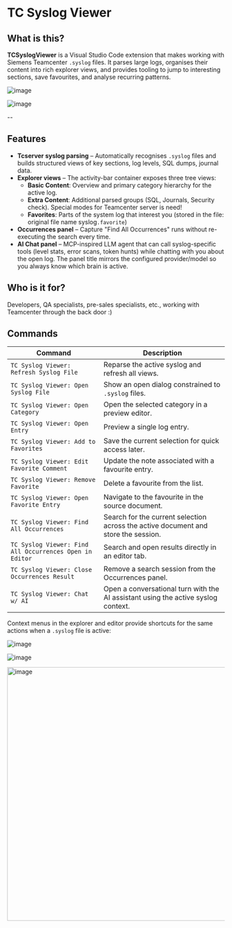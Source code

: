 # TC Syslog Viewer

## What is this?

**TCSyslogViewer** is a Visual Studio Code extension that makes working with Siemens Teamcenter `.syslog` files.
It parses large logs, organises their content into rich explorer views, and provides tooling to jump to interesting sections, save favourites, and analyse recurring patterns.

![image](https://github.com/user-attachments/assets/b4190216-9db9-491d-a989-994f7eb39a0b?raw=true)

![image](https://github.com/user-attachments/assets/6a1f8033-af79-4fc6-afe7-41fd816075c2?raw=true)

--

## Features

- **Tcserver syslog parsing** – Automatically recognises `.syslog` files and builds structured views of key sections, log levels, SQL dumps, journal data.
- **Explorer views** – The activity-bar container exposes three tree views:
  - **Basic Content**: Overview and primary category hierarchy for the active log.
  - **Extra Content**: Additional parsed groups (SQL, Journals, Security check). Special modes for Teamcenter server is need!
  - **Favorites**: Parts of the system log that interest you (stored in the file: original file name syslog`.favorite`)
- **Occurrences panel** – Capture "Find All Occurrences" runs without re-executing the search every time.
- **AI Chat panel** – MCP-inspired LLM agent that can call syslog-specific tools (level stats, error scans, token hunts) while chatting with you about the open log. The panel title mirrors the configured provider/model so you always know which brain is active.

## Who is it for?

Developers, QA specialists, pre-sales specialists, etc., working with Teamcenter through the back door :)

## Commands

| Command                                                 | Description                                                                        |
| ------------------------------------------------------- | ---------------------------------------------------------------------------------- |
| `TC Syslog Viewer: Refresh Syslog File`                 | Reparse the active syslog and refresh all views.                                   |
| `TC Syslog Viewer: Open Syslog File`                    | Show an open dialog constrained to `.syslog` files.                                |
| `TC Syslog Viewer: Open Category`                       | Open the selected category in a preview editor.                                    |
| `TC Syslog Viewer: Open Entry`                          | Preview a single log entry.                                                        |
| `TC Syslog Viewer: Add to Favorites`                    | Save the current selection for quick access later.                                 |
| `TC Syslog Viewer: Edit Favorite Comment`               | Update the note associated with a favourite entry.                                 |
| `TC Syslog Viewer: Remove Favorite`                     | Delete a favourite from the list.                                                  |
| `TC Syslog Viewer: Open Favorite Entry`                 | Navigate to the favourite in the source document.                                  |
| `TC Syslog Viewer: Find All Occurrences`                | Search for the current selection across the active document and store the session. |
| `TC Syslog Viewer: Find All Occurrences Open in Editor` | Search and open results directly in an editor tab.                                 |
| `TC Syslog Viewer: Close Occurrences Result`            | Remove a search session from the Occurrences panel.                                |
| `TC Syslog Viewer: Chat w/ AI`                          | Open a conversational turn with the AI assistant using the active syslog context.  |

Context menus in the explorer and editor provide shortcuts for the same actions when a `.syslog` file is active:

![image](https://github.com/user-attachments/assets/949bb6c1-5b0d-4b6d-ba1a-f30b27d3ad5b?raw=true)

![image](https://github.com/user-attachments/assets/64bafcab-706f-46d6-a4fd-06b70a100299?raw=true)

<img width="1295" height="586" alt="image" src="https://github.com/user-attachments/assets/b5d1834e-6872-44b7-ba22-b535cd412ea3" />
